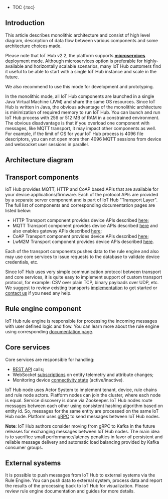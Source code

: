 
* TOC
{:toc}

## Introduction

This article describes monolithic architecture and consist of high level diagram, 
description of data flow between various components and some architecture choices made.   

Please note that IoT Hub v2.2, the platform supports [**microservices**](/docs/{{docsPrefix}}reference/msa/) deployment mode.
Although microservices option is preferable for highly-available and horizontally scalable scenarios, 
many IoT Hub customers find it useful to be able to start with a single IoT Hub instance and scale in the future. 

We also recommend to use this mode for development and prototyping. 

In the monolithic mode, all IoT Hub components are launched in a single Java Virtual Machine (JVM) and share the same OS resources.
Since IoT Hub is written in Java, the obvious advantage of the monolithic architecture is minimization of required memory to run IoT Hub. 
You can launch and run IoT Hub process with 256 or 512 MB of RAM in a constrained environment. 
The obvious disadvantage is that if you overload one component with messages, like MQTT transport, it may impact other components as well. 
For example, if the limit of OS for your IoT Hub process is 4096 file descriptors, 
you can not open more then 4096 MQTT sessions from device and websocket user sessions in parallel.

## Architecture diagram

 <object width="80%" data="/images/reference/mono-architecture.svg"></object> 

## Transport components

IoT Hub provides MQTT, HTTP and CoAP based APIs that are available for your device applications/firmware. 
Each of the protocol APIs are provided by a separate server component and is part of IoT Hub "Transport Layer". 
The full list of components and corresponding documentation pages are listed below:

* HTTP Transport component provides device APIs described [here](/docs/{{docsPrefix}}reference/http-api/); 
* MQTT Transport component provides device APIs described [here](/docs/{{docsPrefix}}reference/mqtt-api/)
and also enables gateway APIs described [here](/docs/{{docsPrefix}}reference/gateway-mqtt-api/);
* CoAP Transport component provides device APIs described [here](/docs/{{docsPrefix}}reference/coap-api/);
* LwM2M Transport component provides device APIs described [here](/docs/{{docsPrefix}}reference/lwm2m-api/).

Each of the transport components pushes data to the rule engine and also may use core services to issue requests to the database to validate device credentials, etc. 
 
Since IoT Hub uses very simple communication protocol between transport and core services, 
it is quite easy to implement support of custom transport protocol, for example: CSV over plain TCP, binary payloads over UDP, etc.
We suggest to review existing transports [implementation](https://github.com/thingsboard/thingsboard/tree/master/common/transport/mqtt) to get started or [contact us](/docs/contact-us/) if you need any help.

## Rule engine component

IoT Hub rule engine is responsible for processing the incoming messages with user defined logic and flow. 
You can learn more about the rule engine using corresponding [documentation page](/docs/{{docsPrefix}}user-guide/rule-engine-2-0/overview/).

## Core services

Core services are responsible for handling:
 
 * [REST API](/docs/{{docsPrefix}}reference/rest-api/) calls;
 * WebSocket [subscriptions](/docs/{{docsPrefix}}user-guide/telemetry/#websocket-api) on entity telemetry and attribute changes;
 * Monitoring device [connectivity state](/docs/{{docsPrefix}}user-guide/device-connectivity-status/) (active/inactive).
 
IoT Hub node uses Actor System to implement tenant, device, rule chains and rule node actors. 
Platform nodes can join the cluster, where each node is equal. Service discovery is done via Zookeeper. 
IoT Hub nodes route messages between each other using consistent hashing algorithm based on entity id. 
So, messages for the same entity are processed on the same IoT Hub node. Platform uses [gRPC](https://grpc.io/) to send messages between IoT Hub nodes.

**Note**: IoT Hub authors consider moving from gRPC to Kafka in the future releases for exchanging messages between IoT Hub nodes. 
The main idea is to sacrifice small performance/latency penalties in favor of persistent and reliable message delivery and automatic load balancing provided by Kafka consumer groups. 

## External systems

It is possible to push messages from IoT Hub to external systems via the Rule Engine. 
You can push data to external system, process data and report the results of the processing back to IoT Hub for visualization.
Please review rule engine documentation and guides for more details.
  
